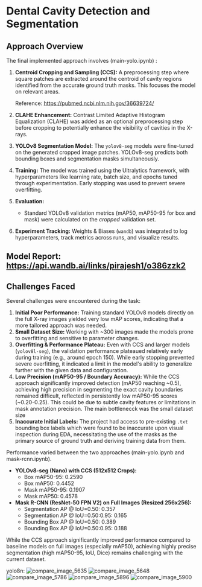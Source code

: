 # Dental Cavity Detection and Segmentation 

## Approach Overview

The final implemented approach involves (main-yolo.ipynb) :

1.  **Centroid Cropping and Sampling (CCS):** A preprocessing step where square patches are extracted around the centroid of cavity regions identified from the accurate ground truth masks. This focuses the model on relevant areas.
   
      Reference: https://pubmed.ncbi.nlm.nih.gov/36639724/
3.  **CLAHE Enhancement:** Contrast Limited Adaptive Histogram Equalization (CLAHE) was added as an optional preprocessing step before cropping to potentially enhance the visibility of cavities in the X-rays.
4.  **YOLOv8 Segmentation Model:** The `yolov8-seg` models were fine-tuned on the generated cropped image patches. YOLOv8-seg predicts both bounding boxes and segmentation masks simultaneously.
5.  **Training:** The model was trained using the Ultralytics framework, with hyperparameters like learning rate, batch size, and epochs tuned through experimentation. Early stopping was used to prevent severe overfitting.
6.  **Evaluation:**
    * Standard YOLOv8 validation metrics (mAP50, mAP50-95 for box and mask) were calculated on the *cropped* validation set.
7.  **Experiment Tracking:** Weights & Biases (`wandb`) was integrated to log hyperparameters, track metrics across runs, and visualize results.

## Model Report: https://api.wandb.ai/links/pirajesh1/o386zzk2

## Challenges Faced

Several challenges were encountered during the task:

1.  **Initial Poor Performance:** Training standard YOLOv8 models directly on the full X-ray images yielded very low mAP scores, indicating that a more tailored approach was needed.
2.  **Small Dataset Size:** Working with ~300 images made the models prone to overfitting and sensitive to parameter changes.
3.  **Overfitting & Performance Plateau:** Even with CCS and larger models (`yolov8l-seg`), the validation performance plateaued relatively early during training (e.g., around epoch 150). While early stopping prevented severe overfitting, it indicated a limit in the model's ability to generalize further with the given data and configuration.
4.  **Low Precision (mAP50-95 / Boundary Accuracy):** While the CCS approach significantly improved detection (mAP50 reaching ~0.5), achieving high precision in segmenting the exact cavity boundaries remained difficult, reflected in persistently low mAP50-95 scores (~0.20-0.25). This could be due to subtle cavity features or limitations in mask annotation precision. The main bottlenecck was the small dataset size
5.  **Inaccurate Initial Labels:** The project had access to pre-existing `.txt` bounding box labels which were found to be inaccurate upon visual inspection during EDA, necessitating the use of the masks as the primary source of ground truth and deriving training data from them.

Performance varied between the two approaches (main-yolo.ipynb and mask-rcnn.ipynb).

* **YOLOv8-seg (Nano) with CCS (512x512 Crops):** 
    * Box mAP50-95: 0.2590
    * Box mAP50: 0.4452
    * Mask mAP50-95: 0.1907
    * Mask mAP50: 0.4578
* **Mask R-CNN (ResNet-50 FPN V2) on Full Images (Resized 256x256):**
    * Segmentation AP @ IoU=0.50: 0.357
    * Segmentation AP @ IoU=0.50:0.95: 0.165
    * Bounding Box AP @ IoU=0.50: 0.389
    * Bounding Box AP @ IoU=0.50:0.95: 0.188

While the CCS approach significantly improved performance compared to baseline models on full images (especially mAP50), achieving highly precise segmentation (high mAP50-95, IoU, Dice) remains challenging with the current dataset.

yolo8n: 
![compare_image_5635](https://github.com/user-attachments/assets/7d7ef85e-ea47-4389-ac77-a746153c9e58)
![compare_image_5648](https://github.com/user-attachments/assets/7041cfa6-2413-48ac-8f12-ebefceb3213d)
![compare_image_5786](https://github.com/user-attachments/assets/c2584764-d944-4f8f-a29a-4d83b5ac47e8)
![compare_image_5896](https://github.com/user-attachments/assets/d5dd1124-ab4d-4269-9bdc-6648c7bb8dd0)
![compare_image_5900](https://github.com/user-attachments/assets/cb607966-d889-4033-9dcb-4b79da57798d)


